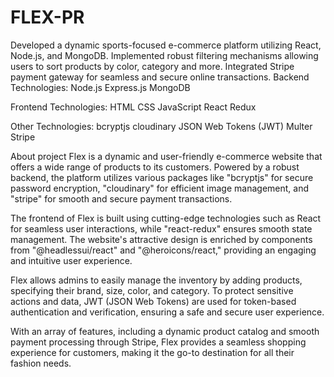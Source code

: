 # FLEX-PR
Developed a dynamic sports-focused e-commerce platform utilizing React, Node.js, and MongoDB. Implemented robust filtering mechanisms allowing users to sort products by color, category and more. Integrated Stripe payment gateway for seamless and secure online transactions.
Backend Technologies:
Node.js Express.js MongoDB

Frontend Technologies:
HTML CSS JavaScript React Redux

Other Technologies:
bcryptjs cloudinary JSON Web Tokens (JWT) Multer Stripe

About project
Flex is a dynamic and user-friendly e-commerce website that offers a wide range of products to its customers. Powered by a robust backend, the platform utilizes various packages like "bcryptjs" for secure password encryption, "cloudinary" for efficient image management, and "stripe" for smooth and secure payment transactions.

The frontend of Flex is built using cutting-edge technologies such as React for seamless user interactions, while "react-redux" ensures smooth state management. The website's attractive design is enriched by components from "@headlessui/react" and "@heroicons/react," providing an engaging and intuitive user experience.

Flex allows admins to easily manage the inventory by adding products, specifying their brand, size, color, and category. To protect sensitive actions and data, JWT (JSON Web Tokens) are used for token-based authentication and verification, ensuring a safe and secure user experience.

With an array of features, including a dynamic product catalog and smooth payment processing through Stripe, Flex provides a seamless shopping experience for customers, making it the go-to destination for all their fashion needs.
